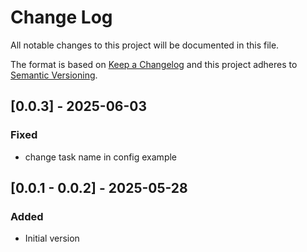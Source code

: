 # Change Log

All notable changes to this project will be documented in this file.

The format is based on [Keep a Changelog](http://keepachangelog.com/)
and this project adheres to [Semantic Versioning](http://semver.org/).

## [0.0.3] - 2025-06-03

### Fixed

- change task name in config example


## [0.0.1 - 0.0.2] - 2025-05-28

### Added

- Initial version
